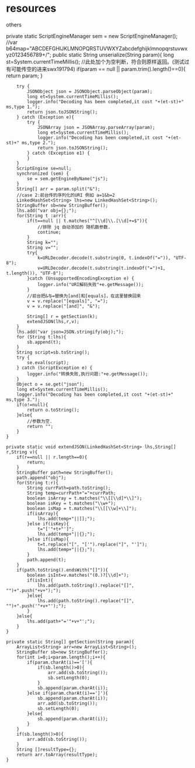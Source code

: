 # resources
others

private static ScriptEngineManager sem = new ScriptEngineManager();
	//var b64map="ABCDEFGHIJKLMNOPQRSTUVWXYZabcdefghijklmnopqrstuvwxyz0123456789+/";
	public static String unserialize(String param){
		long st=System.currentTimeMillis();
	    //此处加个为空判断，符合则原样返回。(测试过有可能传空的进来swx191794)
	    if(param == null || param.trim().length()==0){
	        return param;
	    }
	    
	    try {
            JSONObject json = JSONObject.parseObject(param);
            long et=System.currentTimeMillis();
            logger.info("Decoding has been completed,it cost "+(et-st)+" ms,type 1.");
            return json.toJSONString();
        } catch (Exception e){
            try {
                JSONArray json = JSONArray.parseArray(param);
                long et=System.currentTimeMillis();
                logger.info("Decoding has been completed,it cost "+(et-st)+" ms,type 2.");
                return json.toJSONString();
            } catch (Exception e1) {
            }
        }
	    ScriptEngine se=null;
	    synchronized (sem) {
	    	se = sem.getEngineByName("js");
		}
        String[] arr = param.split("&");
		//case 2:前台传的序列化的URI 例如 a=1&b=2
	    LinkedHashSet<String> lhs=new LinkedHashSet<String>();
	    StringBuffer sb=new StringBuffer();
		lhs.add("var obj={};");
		for(String t :arr){
			if(t==null || t.matches("^[\\d]\\.[\\d]+=$")){
				//排除 jq 自动添加的 随机数参数.
				continue;
			}
			String k="";
			String v="";
			try{
				k=URLDecoder.decode(t.substring(0, t.indexOf("=")), "UTF-8");
				v=URLDecoder.decode(t.substring(t.indexOf("=")+1, t.length()), "UTF-8");
			}catch (UnsupportedEncodingException e) {
	            logger.info("URI解码失败"+e.getMessage());
	        }
			//前台把&与=替换为[and]和[equals]，在这里替换回来
			v = v.replace("[equals]", "=");
			v = v.replace("[and]", "&");
			
			String[] r = getSection(k);
			extendJSON(lhs,r,v);
		}
		lhs.add("var json=JSON.stringify(obj);");
		for (String t:lhs){
			sb.append(t);
		}
		String script=sb.toString();
	    try {
			se.eval(script);
		} catch (ScriptException e) {
			logger.info("转换失败,执行问题:"+e.getMessage());
		}
	    Object o = se.get("json");
	    long et=System.currentTimeMillis();
        logger.info("Decoding has been completed,it cost "+(et-st)+" ms,type 3.");
		if(o!=null){
			return o.toString();
		}else{
			//参数为空.
			return "";
		}
	}
	
	private static void extendJSON(LinkedHashSet<String> lhs,String[] r,String v){
	    if(r==null || r.length==0){
	    	return;
	    }
	    StringBuffer path=new StringBuffer();
	    path.append("obj");
		for(String t:r){
			String currPath=path.toString();
			String temp=currPath+"="+currPath;
			boolean isArray = t.matches("\\[[\\d]*\\]");
			boolean isKey = t.matches("\\w+");
			boolean isMap = t.matches("\\[[\\w]+\\]");
			if(isArray){
				lhs.add(temp+"||[];");
			}else if(isKey){
				t="['"+t+"']";
				lhs.add(temp+"||{};");
			}else if(isMap){
				t=t.replace("[", "['").replace("]", "']");
				lhs.add(temp+"||{};");
			}
			path.append(t);
		}
		if(path.toString().endsWith("[]")){
			boolean isInt=v.matches("(0.)?[\\d]+");
			if(isInt){
				lhs.add(path.toString().replace("[]", "")+".push("+v+");");
			}else{
				lhs.add(path.toString().replace("[]", "")+".push('"+v+"');");
			}
		}else{
			lhs.add(path+"='"+v+"';");
		}
	}
	
	private static String[] getSection(String param){
		ArrayList<String> arr=new ArrayList<String>();
		StringBuffer sb=new StringBuffer();
		for(int i=0;i<param.length();i++){
			if(param.charAt(i)=='['){
				if(sb.length()>0){
					arr.add(sb.toString());
					sb.setLength(0);
				}
				sb.append(param.charAt(i));
			}else if(param.charAt(i)==']'){
				sb.append(param.charAt(i));
				arr.add(sb.toString());
				sb.setLength(0);
			}else{
				sb.append(param.charAt(i));
			}
		}
		if(sb.length()>0){
			arr.add(sb.toString());
		}
		String []resultType={};
		return arr.toArray(resultType);
	}
